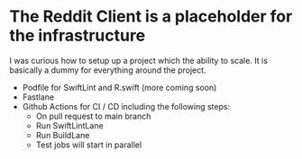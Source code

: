 # The Reddit Client is a placeholder for the infrastructure

I was curious how to setup up a project which the ability to scale.  It is basically a dummy for everything around the project.

*  Podfile for SwiftLint and R.swift (more coming soon)
*  Fastlane
*  Github Actions for CI / CD including the following steps: 
    * On pull request to main branch
    * Run SwiftLintLane 
    * Run BuildLane
    * Test jobs will start in parallel
